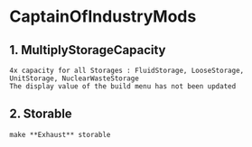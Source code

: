 # CaptainOfIndustryMods
 
## 1. MultiplyStorageCapacity
    4x capacity for all Storages : FluidStorage, LooseStorage, UnitStorage, NuclearWasteStorage
    The display value of the build menu has not been updated
## 2. Storable
    make **Exhaust** storable
